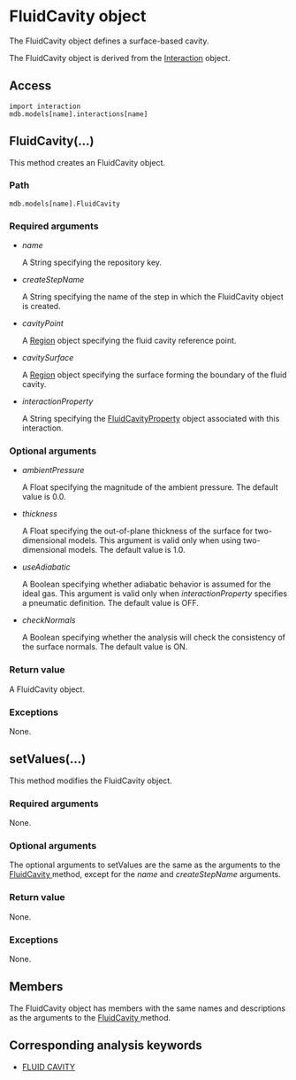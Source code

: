# FluidCavity object

The FluidCavity object defines a surface-based cavity.

The FluidCavity object is derived from the [Interaction](https://help.3ds.com/2022/english/DSSIMULIA_Established/SIMACAEKERRefMap/simaker-c-interactionpyc.htm?ContextScope=all) object.

## Access

```
import interaction
mdb.models[name].interactions[name]
```

## FluidCavity(...)



This method creates an FluidCavity object.



### Path

```
mdb.models[name].FluidCavity
```

### Required arguments

- *name*

  A String specifying the repository key.

- *createStepName*

  A String specifying the name of the step in which the FluidCavity object is created.

- *cavityPoint*

  A [Region](https://help.3ds.com/2022/english/DSSIMULIA_Established/SIMACAEKERRefMap/simaker-c-regionpyc.htm?ContextScope=all) object specifying the fluid cavity reference point.

- *cavitySurface*

  A [Region](https://help.3ds.com/2022/english/DSSIMULIA_Established/SIMACAEKERRefMap/simaker-c-regionpyc.htm?ContextScope=all) object specifying the surface forming the boundary of the fluid cavity.

- *interactionProperty*

  A String specifying the [FluidCavityProperty](https://help.3ds.com/2022/english/DSSIMULIA_Established/SIMACAEKERRefMap/simaker-c-fluidcavitypropertypyc.htm?ContextScope=all) object associated with this interaction.

### Optional arguments

- *ambientPressure*

  A Float specifying the magnitude of the ambient pressure. The default value is 0.0.

- *thickness*

  A Float specifying the out-of-plane thickness of the surface for two-dimensional models. This argument is valid only when using two-dimensional models. The default value is 1.0.

- *useAdiabatic*

  A Boolean specifying whether adiabatic behavior is assumed for the ideal gas. This argument is valid only when *interactionProperty* specifies a pneumatic definition. The default value is OFF.

- *checkNormals*

  A Boolean specifying whether the analysis will check the consistency of the surface normals. The default value is ON.

### Return value

A FluidCavity object.

### Exceptions

None.



## setValues(...)



This method modifies the FluidCavity object.



### Required arguments

None.

### Optional arguments

The optional arguments to setValues are the same as the arguments to the [FluidCavity ](https://help.3ds.com/2022/english/DSSIMULIA_Established/SIMACAEKERRefMap/simaker-c-fluidcavitypyc.htm?ContextScope=all#simaker-fluidcavityfluidcavitypyc)method, except for the *name* and *createStepName* arguments.

### Return value

None.

### Exceptions

None.



## Members

The FluidCavity object has members with the same names and descriptions as the arguments to the [FluidCavity ](https://help.3ds.com/2022/english/DSSIMULIA_Established/SIMACAEKERRefMap/simaker-c-fluidcavitypyc.htm?ContextScope=all#simaker-fluidcavityfluidcavitypyc)method.



## Corresponding analysis keywords

- [FLUID CAVITY](https://help.3ds.com/2022/english/DSSIMULIA_Established/SIMACAEKEYRefMap/simakey-r-fluidcavity.htm?ContextScope=all#simakey-r-fluidcavity)